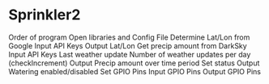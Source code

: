 # Sprinkler2

Order of program
Open libraries and Config File
Determine Lat/Lon from Google
    Input
        API Keys
    Output Lat/Lon
Get precip amount from DarkSky
    Input
        API Keys
        Last weather update
        Number of weather updates per day (checkIncrement)
    Output
        Precip amount over time period
Set status
    Output
        Watering enabled/disabled
Set GPIO Pins
    Input
        GPIO Pins
    Output
        GPIO Pins
